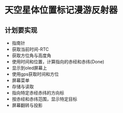 天空星体位置标记漫游反射器
===========

计划要实现
-----------

* 指南针
* 获取当前时间-RTC
* 获取方位角与高度角
* 使用时间和位置，计算指向的赤经和赤纬(Done)
* 显示到oled屏幕上
* 使用gps获取时间和方位
* 屏幕菜单
* 存储与读取
* 指向特定赤经赤纬的方向标
* 按赤经和赤纬范围，显示特定目标
* 屏幕翻转与投影